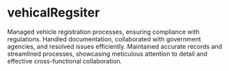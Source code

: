 # vehicalRegsiter
Managed vehicle registration processes, ensuring compliance with regulations. Handled documentation, collaborated with government agencies, and resolved issues efficiently. Maintained accurate records and streamlined processes, showcasing meticulous attention to detail and effective cross-functional collaboration.
